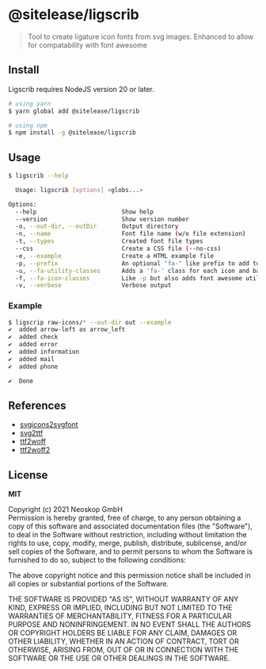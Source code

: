 # @sitelease/ligscrib

> Tool to create ligature icon fonts from svg images. Enhanced to allow for compatability with font awesome

## Install

Ligscrib requires NodeJS version 20 or later.

```bash
# using yarn
$ yarn global add @sitelease/ligscrib

# using npm
$ npm install -g @sitelease/ligscrib
```

## Usage

```bash
$ ligscrib --help

  Usage: ligscrib [options] <globs...>

Options:
  --help                        Show help                                                       [boolean]
  --version                     Show version number                                             [boolean]
  -o, --out-dir, --outDir       Output directory                                           [default: "."]
  -n, --name                    Font file name (w/o file extension)                    [default: "icons"]
  -t, --types                   Created font file types                   [default: "svg,ttf,woff,woff2"]
  --css                         Create a CSS file (--no-css)                    [boolean] [default: true]
  -e, --example                 Create a HTML example file                                      [boolean]
  -p, --prefix                  An optional "fa-" like prefix to add to each icon class         [boolean]
  -u, --fa-utility-classes      Adds a 'fa-' class for each icon and base FA classes            [boolean]
  -f, --fa-icon-classes         Like -p but also adds font awesome utility classes              [boolean]
  -v, --verbose                 Verbose output                                                  [boolean]
```

### Example

```bash
$ ligscrip raw-icons/* --out-dir out --example
✔  added arrow-left as arrow_left
✔  added check
✔  added error
✔  added information
✔  added mail
✔  added phone

✔  Done

```

## References

- [svgicons2svgfont](https://www.npmjs.com/package/svgicons2svgfont)
- [svg2ttf](https://www.npmjs.com/package/svg2ttf)
- [ttf2woff](https://www.npmjs.com/package/ttf2woff)
- [ttf2woff2](https://www.npmjs.com/package/ttf2woff2)

## License

**MIT**

Copyright (c) 2021 Neoskop GmbH  
Permission is hereby granted, free of charge, to any person obtaining a copy of this software and associated documentation files (the "Software"), to deal in the Software without restriction, including without limitation the rights to use, copy, modify, merge, publish, distribute, sublicense, and/or sell copies of the Software, and to permit persons to whom the Software is furnished to do so, subject to the following conditions:

The above copyright notice and this permission notice shall be included in all copies or substantial portions of the Software.

THE SOFTWARE IS PROVIDED "AS IS", WITHOUT WARRANTY OF ANY KIND, EXPRESS OR IMPLIED, INCLUDING BUT NOT LIMITED TO THE WARRANTIES OF MERCHANTABILITY, FITNESS FOR A PARTICULAR PURPOSE AND NONINFRINGEMENT. IN NO EVENT SHALL THE AUTHORS OR COPYRIGHT HOLDERS BE LIABLE FOR ANY CLAIM, DAMAGES OR OTHER LIABILITY, WHETHER IN AN ACTION OF CONTRACT, TORT OR OTHERWISE, ARISING FROM, OUT OF OR IN CONNECTION WITH THE SOFTWARE OR THE USE OR OTHER DEALINGS IN THE SOFTWARE.
